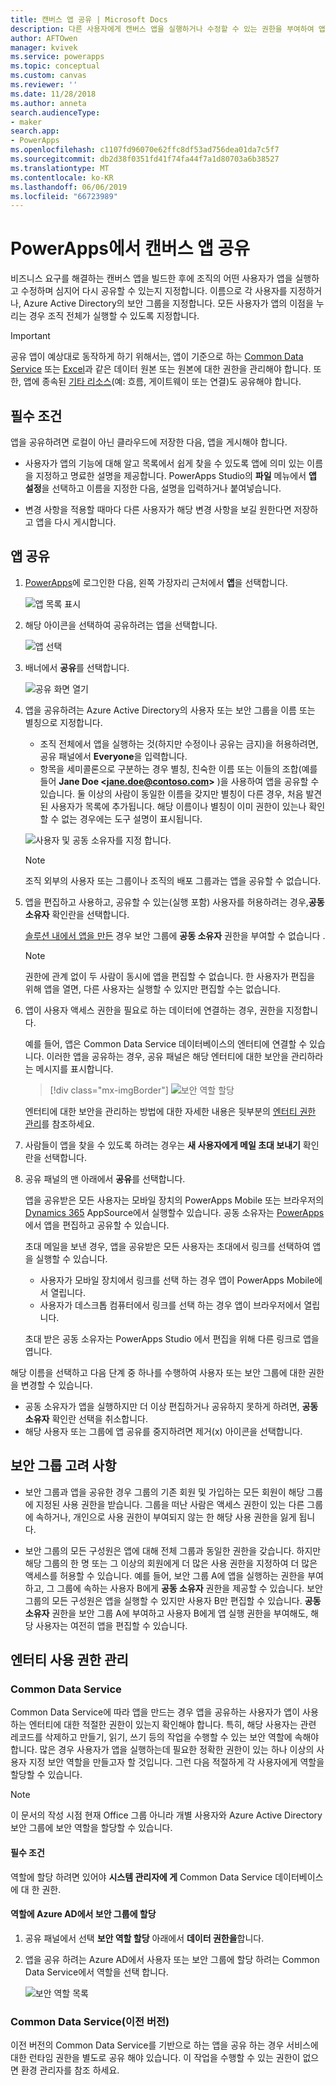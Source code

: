 ```yaml
---
title: 캔버스 앱 공유 | Microsoft Docs
description: 다른 사용자에게 캔버스 앱을 실행하거나 수정할 수 있는 권한을 부여하여 앱 공유
author: AFTOwen
manager: kvivek
ms.service: powerapps
ms.topic: conceptual
ms.custom: canvas
ms.reviewer: ''
ms.date: 11/28/2018
ms.author: anneta
search.audienceType:
- maker
search.app:
- PowerApps
ms.openlocfilehash: c1107fd96070e62ffc8df53ad756dea01da7c5f7
ms.sourcegitcommit: db2d38f0351fd41f74fa44f7a1d80703a6b38527
ms.translationtype: MT
ms.contentlocale: ko-KR
ms.lasthandoff: 06/06/2019
ms.locfileid: "66723989"
---
```

# <a name="share-a-canvas-app-in-powerapps"></a>PowerApps에서 캔버스 앱 공유

비즈니스 요구를 해결하는 캔버스 앱을 빌드한 후에 조직의 어떤 사용자가 앱을 실행하고 수정하며 심지어 다시 공유할 수 있는지 지정합니다. 이름으로 각 사용자를 지정하거나, Azure Active Directory의 보안 그룹을 지정합니다. 모든 사용자가 앱의 이점을 누리는 경우 조직 전체가 실행할 수 있도록 지정합니다.

> [!IMPORTANT]
> 공유 앱이 예상대로 동작하게 하기 위해서는, 앱이 기준으로 하는 [Common Data Service](#common-data-service) 또는 [Excel](share-app-data.md)과 같은  데이터 원본 또는 원본에 대한 권한을 관리해야 합니다. 또한, 앱에 종속된 [기타 리소스](share-app-resources.md)(예: 흐름, 게이트웨이 또는 연결)도 공유해야 합니다.

## <a name="prerequisites"></a>필수 조건

앱을 공유하려면 로컬이 아닌 클라우드에 저장한 다음, 앱을 게시해야 합니다.

- 사용자가 앱의 기능에 대해 알고 목록에서 쉽게 찾을 수 있도록 앱에 의미 있는 이름을 지정하고 명료한 설명을 제공합니다. PowerApps Studio의 **파일** 메뉴에서 **앱 설정**을 선택하고 이름을 지정한 다음, 설명을 입력하거나 붙여넣습니다.

- 변경 사항을 적용할 때마다 다른 사용자가 해당 변경 사항을 보길 원한다면 저장하고 앱을 다시 게시합니다.

## <a name="share-an-app"></a>앱 공유

1. [PowerApps](https://web.powerapps.com?utm_source=padocs&utm_medium=linkinadoc&utm_campaign=referralsfromdoc)에 로그인한 다음, 왼쪽 가장자리 근처에서 **앱**을 선택합니다.

    ![앱 목록 표시](./media/share-app/file-apps.png)

1. 해당 아이콘을 선택하여 공유하려는 앱을 선택합니다.

    ![앱 선택](./media/share-app/select-app.png)

1. 배너에서 **공유**를 선택합니다.

    ![공유 화면 열기](./media/share-app/banner-share.png)

1. 앱을 공유하려는 Azure Active Directory의 사용자 또는 보안 그룹을 이름 또는 별칭으로 지정합니다.

    - 조직 전체에서 앱을 실행하는 것(하지만 수정이나 공유는 금지)을 허용하려면, 공유 패널에서 **Everyone**을 입력합니다.
    - 항목을 세미콜론으로 구분하는 경우 별칭, 친숙한 이름 또는 이들의 조합(예를 들어 **Jane Doe &lt;jane.doe@contoso.com>** )을 사용하여 앱을 공유할 수 있습니다. 둘 이상의 사람이 동일한 이름을 갖지만 별칭이 다른 경우, 처음 발견된 사용자가 목록에 추가됩니다. 해당 이름이나 별칭이 이미 권한이 있는나 확인할 수 없는 경우에는 도구 설명이 표시됩니다. 

    ![사용자 및 공동 소유자를 지정 합니다.](./media/share-app/share-everyone.png)

    > [!NOTE]
    > 조직 외부의 사용자 또는 그룹이나 조직의 배포 그룹과는 앱을 공유할 수 없습니다.

1. 앱을 편집하고 사용하고, 공유할 수 있는(실행 포함) 사용자를 허용하려는 경우,**공동 소유자** 확인란을 선택합니다.

    [솔루션 내에서 앱을 만든](add-app-solution.md) 경우 보안 그룹에 **공동 소유자** 권한을 부여할 수 없습니다 .

    > [!NOTE]
    > 권한에 관계 없이 두 사람이 동시에 앱을 편집할 수 없습니다. 한 사용자가 편집을 위해 앱을 열면, 다른 사용자는 실행할 수 있지만 편집할 수는 없습니다.

1. 앱이 사용자 액세스 권한을 필요로 하는 데이터에 연결하는 경우, 권한을 지정합니다.

    예를 들어, 앱은 Common Data Service 데이터베이스의 엔터티에 연결할 수 있습니다. 이러한 앱을 공유하는 경우, 공유 패널은 해당 엔터티에 대한 보안을 관리하라는 메시지를 표시합니다.

    > [!div class="mx-imgBorder"]
    > ![보안 역할 할당](media/share-app/cds-assign-security-role.png)

    엔터티에 대한 보안을 관리하는 방법에 대한 자세한 내용은 뒷부분의 [엔터티 권한 관리](share-app.md#manage-entity-permissions)를 참조하세요.

1. 사람들이 앱을 찾을 수 있도록 하려는 경우는 **새 사용자에게 메일 초대 보내기** 확인란을 선택합니다.

1. 공유 패널의 맨 아래에서 **공유**를 선택합니다.

    앱을 공유받은 모든 사용자는 모바일 장치의 PowerApps Mobile 또는 브라우저의 [Dynamics 365](https://home.dynamics.com) AppSource에서 실행할수 있습니다. 공동 소유자는 [PowerApps](https://web.powerapps.com?utm_source=padocs&utm_medium=linkinadoc&utm_campaign=referralsfromdoc)에서 앱을 편집하고 공유할 수 있습니다.

    초대 메일을 보낸 경우, 앱을 공유받은 모든 사용자는 초대에서 링크를 선택하여 앱을 실행할 수 있습니다.

    - 사용자가 모바일 장치에서 링크를 선택 하는 경우 앱이 PowerApps Mobile에서 열립니다.
    - 사용자가 데스크톱 컴퓨터에서 링크를 선택 하는 경우 앱이 브라우저에서 열립니다.

    초대 받은 공동 소유자는 PowerApps Studio 에서 편집을 위해 다른 링크로 앱을 엽니다.

해당 이름을 선택하고 다음 단계 중 하나를 수행하여 사용자 또는 보안 그룹에 대한 권한을 변경할 수 있습니다.

- 공동 소유자가 앱을 실행하지만 더 이상 편집하거나 공유하지 못하게 하려면, **공동 소유자** 확인란 선택을 취소합니다.
- 해당 사용자 또는 그룹에 앱 공유를 중지하려면 제거(x) 아이콘을 선택합니다.

## <a name="security-group-considerations"></a>보안 그룹 고려 사항

- 보안 그룹과 앱을 공유한 경우 그룹의 기존 회원 및 가입하는 모든 회원이 해당 그룹에 지정된 사용 권한을 받습니다. 그룹을 떠난 사람은 액세스 권한이 있는 다른 그룹에 속하거나, 개인으로 사용 권한이 부여되지 않는 한 해당 사용 권한을 잃게 됩니다.

- 보안 그룹의 모든 구성원은 앱에 대해 전체 그룹과 동일한 권한을 갖습니다. 하지만 해당 그룹의 한 명 또는 그 이상의 회원에게 더 많은 사용 권한을 지정하여 더 많은 액세스를 허용할 수 있습니다. 예를 들어, 보안 그룹 A에 앱을 실행하는 권한을 부여 하고, 그 그룹에 속하는 사용자 B에게 **공동 소유자** 권한을 제공할 수 있습니다. 보안 그룹의 모든 구성원은 앱을 실행할 수 있지만 사용자 B만 편집할 수 있습니다. **공동 소유자** 권한을 보안 그룹 A에 부여하고 사용자 B에게 앱 실행 권한을 부여해도, 해당 사용자는 여전히 앱을 편집할 수 있습니다.

## <a name="manage-entity-permissions"></a>엔터티 사용 권한 관리

### <a name="common-data-service"></a>Common Data Service

Common Data Service에 따라 앱을 만드는 경우 앱을 공유하는 사용자가 앱이 사용하는 엔터티에 대한 적절한 권한이 있는지 확인해야 합니다. 특히, 해당 사용자는 관련 레코드를 삭제하고 만들기, 읽기, 쓰기 등의 작업을 수행할 수 있는 보안 역할에 속해야 합니다. 많은 경우 사용자가 앱을 실행하는데 필요한 정확한 권한이 있는 하나 이상의 사용자 지정 보안 역할을 만들고자 할 것입니다. 그런 다음 적절하게 각 사용자에게 역할을 할당할 수 있습니다.

> [!NOTE]
> 이 문서의 작성 시점 현재 Office 그룹 아니라 개별 사용자와 Azure Active Directory 보안 그룹에 보안 역할을 할당할 수 있습니다.

#### <a name="prerequisite"></a>필수 조건

역할에 할당 하려면 있어야 **시스템 관리자에 게** Common Data Service 데이터베이스에 대 한 권한.

#### <a name="assign-a-security-group-in-azure-ad-to-a-role"></a>역할에 Azure AD에서 보안 그룹에 할당

1. 공유 패널에서 선택 **보안 역할 할당** 아래에서 **데이터 권한을**합니다.

1. 앱을 공유 하려는 Azure AD에서 사용자 또는 보안 그룹에 할당 하려는 Common Data Service에서 역할을 선택 합니다.

    ![보안 역할 목록](media/share-app/cds-assign-security-role-list.png)

### <a name="common-data-service-previous-version"></a>Common Data Service(이전 버전)

이전 버전의 Common Data Service를 기반으로 하는 앱을 공유 하는 경우 서비스에 대한 런타임 권한을 별도로 공유 해야 있습니다. 이 작업을 수행할 수 있는 권한이 없으면 환경 관리자를 참조 하세요.
